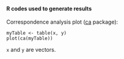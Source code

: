 #### R codes used to generate results 

Correspondence analysis plot ([ca](https://cran.r-project.org/web/packages/ca/ca.pdf) package): 

``` {r} 
myTable <- table(x, y)
plot(ca(myTable))
```

`x` and `y` are vectors.
